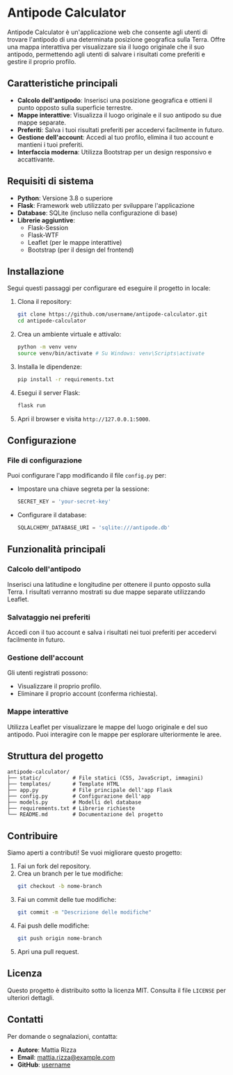 # Antipode Calculator

Antipode Calculator è un'applicazione web che consente agli utenti di trovare l'antipodo di una determinata posizione geografica sulla Terra. Offre una mappa interattiva per visualizzare sia il luogo originale che il suo antipodo, permettendo agli utenti di salvare i risultati come preferiti e gestire il proprio profilo.

## Caratteristiche principali

- **Calcolo dell'antipodo**: Inserisci una posizione geografica e ottieni il punto opposto sulla superficie terrestre.
- **Mappe interattive**: Visualizza il luogo originale e il suo antipodo su due mappe separate.
- **Preferiti**: Salva i tuoi risultati preferiti per accedervi facilmente in futuro.
- **Gestione dell'account**: Accedi al tuo profilo, elimina il tuo account e mantieni i tuoi preferiti.
- **Interfaccia moderna**: Utilizza Bootstrap per un design responsivo e accattivante.

## Requisiti di sistema

- **Python**: Versione 3.8 o superiore
- **Flask**: Framework web utilizzato per sviluppare l'applicazione
- **Database**: SQLite (incluso nella configurazione di base)
- **Librerie aggiuntive**:
  - Flask-Session
  - Flask-WTF
  - Leaflet (per le mappe interattive)
  - Bootstrap (per il design del frontend)

## Installazione

Segui questi passaggi per configurare ed eseguire il progetto in locale:

1. Clona il repository:
   ```bash
   git clone https://github.com/username/antipode-calculator.git
   cd antipode-calculator
   ```

2. Crea un ambiente virtuale e attivalo:
   ```bash
   python -m venv venv
   source venv/bin/activate # Su Windows: venv\Scripts\activate
   ```

3. Installa le dipendenze:
   ```bash
   pip install -r requirements.txt
   ```

4. Esegui il server Flask:
   ```bash
   flask run
   ```

5. Apri il browser e visita `http://127.0.0.1:5000`.

## Configurazione

### File di configurazione
Puoi configurare l'app modificando il file `config.py` per:

- Impostare una chiave segreta per la sessione:
  ```python
  SECRET_KEY = 'your-secret-key'
  ```
- Configurare il database:
  ```python
  SQLALCHEMY_DATABASE_URI = 'sqlite:///antipode.db'
  ```

## Funzionalità principali

### Calcolo dell'antipodo
Inserisci una latitudine e longitudine per ottenere il punto opposto sulla Terra. I risultati verranno mostrati su due mappe separate utilizzando Leaflet.

### Salvataggio nei preferiti
Accedi con il tuo account e salva i risultati nei tuoi preferiti per accedervi facilmente in futuro.

### Gestione dell'account
Gli utenti registrati possono:
- Visualizzare il proprio profilo.
- Eliminare il proprio account (conferma richiesta).

### Mappe interattive
Utilizza Leaflet per visualizzare le mappe del luogo originale e del suo antipodo. Puoi interagire con le mappe per esplorare ulteriormente le aree.

## Struttura del progetto

```plaintext
antipode-calculator/
├── static/          # File statici (CSS, JavaScript, immagini)
├── templates/       # Template HTML
├── app.py           # File principale dell'app Flask
├── config.py        # Configurazione dell'app
├── models.py        # Modelli del database
├── requirements.txt # Librerie richieste
└── README.md        # Documentazione del progetto
```

## Contribuire

Siamo aperti a contributi! Se vuoi migliorare questo progetto:

1. Fai un fork del repository.
2. Crea un branch per le tue modifiche:
   ```bash
   git checkout -b nome-branch
   ```
3. Fai un commit delle tue modifiche:
   ```bash
   git commit -m "Descrizione delle modifiche"
   ```
4. Fai push delle modifiche:
   ```bash
   git push origin nome-branch
   ```
5. Apri una pull request.

## Licenza

Questo progetto è distribuito sotto la licenza MIT. Consulta il file `LICENSE` per ulteriori dettagli.

## Contatti

Per domande o segnalazioni, contatta:

- **Autore**: Mattia Rizza
- **Email**: mattia.rizza@example.com
- **GitHub**: [username](https://github.com/username)
